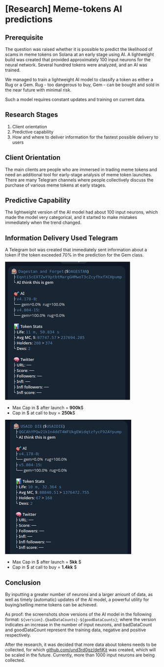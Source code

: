 # [Research] Meme-tokens AI predictions

## Prerequisite
The question was raised whether it is possible to predict the likelihood of scams in meme tokens on Solana at an early stage using AI. A lightweight build was created that provided approximately 100 input neurons for the neural network. Several hundred tokens were analyzed, and an AI was trained.

We managed to train a lightweight AI model to classify a token as either a Rug or a Gem. Rug - too dangerous to buy, Gem - can be bought and sold in the near future with minimal risk.

Such a model requires constant updates and training on current data.

## Research Stages
1. Client orientation
2. Predictive capability
3. How and where to deliver information for the fastest possible delivery to users

## Client Orientation
The main clients are people who are immersed in trading meme tokens and need an additional tool for early-stage analysis of meme token launches. There are many Telegram channels where people collectively discuss the purchase of various meme tokens at early stages.

## Predictive Capability
The lightweight version of the AI model had about 100 input neurons, which made the model very categorical, and it started to make mistakes immediately when the trend changed.

## Information Delivery Used Telegram
A Telegram bot was created that immediately sent information about a token if the token exceeded 70% in the prediction for the Gem class.

![Screenshot 1](./screens/trade1.png)
- Max Cap in $ after launch = **900k**$
- Cap in $ at call to buy = **250k**$

![Screenshot 2](./screens/trade2.png)
- Max Cap in $ after launch = **5kk** $
- Cap in $ at call to buy = **1.4kk** $

## Conclusion
By inputting a greater number of neurons and a larger amount of data, as well as timely (automatic) updates of the AI model, a powerful utility for buying/selling meme tokens can be achieved.

As proof: the screenshots show versions of the AI model in the following format: `${version}.{badDataCounts}-${goodDataCounts}`;
where the version indicates an increase in the number of input neurons, and badDataCount and goodDataCount represent the training data, negative and positive respectively.

After the research, it was decided that more data about tokens needs to be collected, for which [github.com/und3rd0gz/defiKit](https://github.com/und3rd0gz/defiKit) was created, which will be scaled in the future. Currently, more than 1000 input neurons are being collected.

